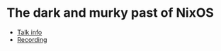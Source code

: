 # The dark and murky past of NixOS

* [Talk info]()
* [Recording](https://www.youtube.com/watch?v=fsgYVi2PQr0)
